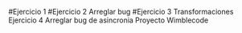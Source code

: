 #Ejercicio 1
#Ejercicio 2 Arreglar bug
#Ejercicio 3 Transformaciones
Ejercicio 4 Arreglar bug de asincronia
Proyecto Wimblecode